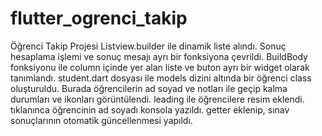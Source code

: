 # flutter_ogrenci_takip

Öğrenci Takip Projesi
Listview.builder ile dinamik liste alındı.
Sonuç hesaplama işlemi ve sonuç mesajı ayrı bir fonksiyona çevrildi.
BuildBody fonksiyonu ile column içinde yer alan liste ve buton ayrı bir widget olarak tanımlandı.
student.dart dosyası ile models dizini altında bir öğrenci class oluşturuldu.
Burada öğrencilerin ad soyad ve notları ile geçip kalma durumları ve ikonları görüntülendi.
leading ile öğrencilere resim eklendi.
tıklanınca öğrencinin ad soyadı konsola yazıldı.
getter eklenip, sınav sonuçlarının otomatik güncellenmesi yapıldı.